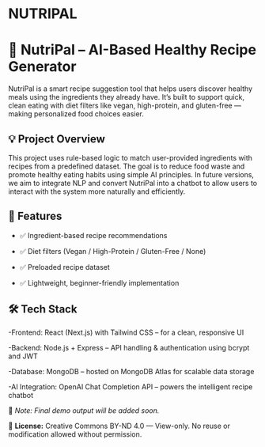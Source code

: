 # NUTRIPAL

# 🥗 NutriPal – AI-Based Healthy Recipe Generator

NutriPal is a smart recipe suggestion tool that helps users discover healthy meals using the ingredients they already have. It’s built to support quick, clean eating with diet filters like vegan, high-protein, and gluten-free — making personalized food choices easier.


## 💡 Project Overview

This project uses rule-based logic to match user-provided ingredients with recipes from a predefined dataset. The goal is to reduce food waste and promote healthy eating habits using simple AI principles.
In future versions, we aim to integrate NLP and convert NutriPal into a chatbot to allow users to interact with the system more naturally and efficiently.

## 🚀 Features

- ✅ Ingredient-based recipe recommendations  
- ✅ Diet filters (Vegan / High-Protein / Gluten-Free / None)  
- ✅ Preloaded recipe dataset   

- ✅ Lightweight, beginner-friendly implementation


## 🛠️ Tech Stack

-Frontend: React (Next.js) with Tailwind CSS – for a clean, responsive UI

-Backend: Node.js + Express – API handling & authentication using bcrypt and JWT

-Database: MongoDB – hosted on MongoDB Atlas for scalable data storage

-AI Integration: OpenAI Chat Completion API – powers the intelligent recipe chatbot




📌 *Note: Final demo output will be added soon.*


📌 **License:** Creative Commons BY-ND 4.0 — View-only. No reuse or modification allowed without permission.
